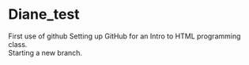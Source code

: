 # Diane_test
First use of github
Setting up GitHub for an Intro to HTML programming class.  
Starting a new branch.
